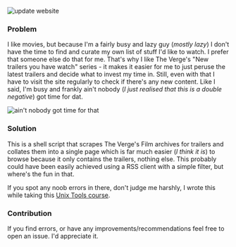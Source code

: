 ![update website](https://github.com/spaghettiwews/trailers/workflows/update%20website/badge.svg)

### Problem

I like movies, but because I'm a fairly busy and lazy guy (_mostly lazy_) I don't have the time to find and curate my own list of stuff I'd like to watch. I prefer that someone else do that for me. That's why I like The Verge's "New trailers you have watch" series - it makes it easier for me to just peruse the latest trailers and decide what to invest my time in. Still, even with that I have to visit the site regularly to check if there's any new content. Like I said, I'm busy and frankly ain't nobody (_I just realised that this is a double negative_) got time for dat.

![ain't nobody got time for that](https://media.giphy.com/media/10PcMWwtZSYk2k/giphy.gif)

### Solution

This is a shell script that scrapes The Verge's Film archives for trailers and collates them into a single page which is far much easier (_I think it is_) to browse because it only contains the trailers, nothing else. This probably could have been easily achieved using a RSS client with a simple filter, but where's the fun in that.

If you spot any noob errors in there, don't judge me harshly, I wrote this while taking this [Unix Tools course](https://www.edx.org/course/unix-tools-data-software-and-production-engineering).

### Contribution

If you find errors, or have any improvements/recommendations feel free to open an issue. I'd appreciate it.
